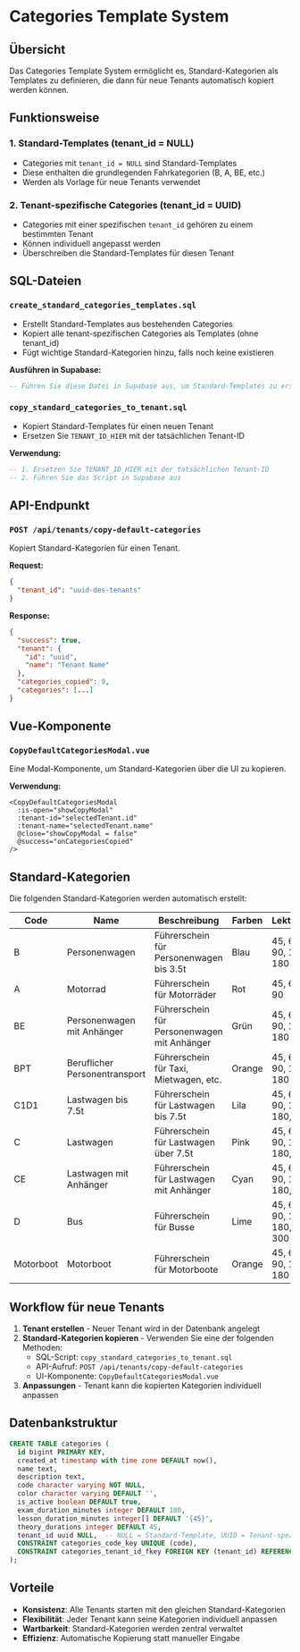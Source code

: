 # Categories Template System

## Übersicht

Das Categories Template System ermöglicht es, Standard-Kategorien als Templates zu definieren, die dann für neue Tenants automatisch kopiert werden können.

## Funktionsweise

### 1. Standard-Templates (tenant_id = NULL)
- Categories mit `tenant_id = NULL` sind Standard-Templates
- Diese enthalten die grundlegenden Fahrkategorien (B, A, BE, etc.)
- Werden als Vorlage für neue Tenants verwendet

### 2. Tenant-spezifische Categories (tenant_id = UUID)
- Categories mit einer spezifischen `tenant_id` gehören zu einem bestimmten Tenant
- Können individuell angepasst werden
- Überschreiben die Standard-Templates für diesen Tenant

## SQL-Dateien

### `create_standard_categories_templates.sql`
- Erstellt Standard-Templates aus bestehenden Categories
- Kopiert alle tenant-spezifischen Categories als Templates (ohne tenant_id)
- Fügt wichtige Standard-Kategorien hinzu, falls noch keine existieren

**Ausführen in Supabase:**
```sql
-- Führen Sie diese Datei in Supabase aus, um Standard-Templates zu erstellen
```

### `copy_standard_categories_to_tenant.sql`
- Kopiert Standard-Templates für einen neuen Tenant
- Ersetzen Sie `TENANT_ID_HIER` mit der tatsächlichen Tenant-ID

**Verwendung:**
```sql
-- 1. Ersetzen Sie TENANT_ID_HIER mit der tatsächlichen Tenant-ID
-- 2. Führen Sie das Script in Supabase aus
```

## API-Endpunkt

### `POST /api/tenants/copy-default-categories`
Kopiert Standard-Kategorien für einen Tenant.

**Request:**
```json
{
  "tenant_id": "uuid-des-tenants"
}
```

**Response:**
```json
{
  "success": true,
  "tenant": {
    "id": "uuid",
    "name": "Tenant Name"
  },
  "categories_copied": 9,
  "categories": [...]
}
```

## Vue-Komponente

### `CopyDefaultCategoriesModal.vue`
Eine Modal-Komponente, um Standard-Kategorien über die UI zu kopieren.

**Verwendung:**
```vue
<CopyDefaultCategoriesModal
  :is-open="showCopyModal"
  :tenant-id="selectedTenant.id"
  :tenant-name="selectedTenant.name"
  @close="showCopyModal = false"
  @success="onCategoriesCopied"
/>
```

## Standard-Kategorien

Die folgenden Standard-Kategorien werden automatisch erstellt:

| Code | Name | Beschreibung | Farben | Lektionen |
|------|------|--------------|--------|-----------|
| B | Personenwagen | Führerschein für Personenwagen bis 3.5t | Blau | 45, 60, 90, 120, 180 |
| A | Motorrad | Führerschein für Motorräder | Rot | 45, 60, 90 |
| BE | Personenwagen mit Anhänger | Führerschein für Personenwagen mit Anhänger | Grün | 45, 60, 90, 120, 180 |
| BPT | Beruflicher Personentransport | Führerschein für Taxi, Mietwagen, etc. | Orange | 45, 60, 90, 120, 180 |
| C1D1 | Lastwagen bis 7.5t | Führerschein für Lastwagen bis 7.5t | Lila | 45, 60, 90, 120, 180, 240 |
| C | Lastwagen | Führerschein für Lastwagen über 7.5t | Pink | 45, 60, 90, 120, 180, 240 |
| CE | Lastwagen mit Anhänger | Führerschein für Lastwagen mit Anhänger | Cyan | 45, 60, 90, 120, 180, 240 |
| D | Bus | Führerschein für Busse | Lime | 45, 60, 90, 120, 180, 240, 300 |
| Motorboot | Motorboot | Führerschein für Motorboote | Orange | 45, 60, 90, 120, 180 |

## Workflow für neue Tenants

1. **Tenant erstellen** - Neuer Tenant wird in der Datenbank angelegt
2. **Standard-Kategorien kopieren** - Verwenden Sie eine der folgenden Methoden:
   - SQL-Script: `copy_standard_categories_to_tenant.sql`
   - API-Aufruf: `POST /api/tenants/copy-default-categories`
   - UI-Komponente: `CopyDefaultCategoriesModal.vue`
3. **Anpassungen** - Tenant kann die kopierten Kategorien individuell anpassen

## Datenbankstruktur

```sql
CREATE TABLE categories (
  id bigint PRIMARY KEY,
  created_at timestamp with time zone DEFAULT now(),
  name text,
  description text,
  code character varying NOT NULL,
  color character varying DEFAULT '',
  is_active boolean DEFAULT true,
  exam_duration_minutes integer DEFAULT 180,
  lesson_duration_minutes integer[] DEFAULT '{45}',
  theory_durations integer DEFAULT 45,
  tenant_id uuid NULL,  -- NULL = Standard-Template, UUID = Tenant-spezifisch
  CONSTRAINT categories_code_key UNIQUE (code),
  CONSTRAINT categories_tenant_id_fkey FOREIGN KEY (tenant_id) REFERENCES tenants (id) ON DELETE CASCADE
);
```

## Vorteile

- **Konsistenz**: Alle Tenants starten mit den gleichen Standard-Kategorien
- **Flexibilität**: Jeder Tenant kann seine Kategorien individuell anpassen
- **Wartbarkeit**: Standard-Kategorien werden zentral verwaltet
- **Effizienz**: Automatische Kopierung statt manueller Eingabe
